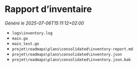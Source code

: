 # Rapport d’inventaire

_Généré le 2025-07-06T15:11:12+02:00_

- `logs\inventory.log`
- `main.go`
- `main_test.go`
- `projet\roadmaps\plans\consolidated\inventory-report.md`
- `projet\roadmaps\plans\consolidated\inventory.json`
- `projet\roadmaps\plans\consolidated\inventory.json.bak`
